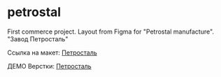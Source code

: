 # petrostal
First commerce project. Layout from Figma for "Petrostal manufacture". "Завод Петросталь"

Ссылка на макет: [Петросталь](https://www.figma.com/file/XD6YEXWONBVjrsRYAeAqBj)

ДЕМО Верстки: [Петросталь](https://giusepperoro.github.io/proccess.html)
